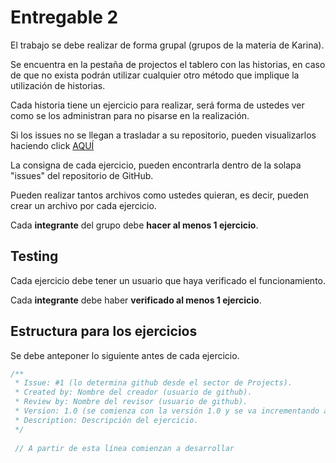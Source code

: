 # Entregable 2

El trabajo se debe realizar de forma grupal (grupos de la materia de Karina).

Se encuentra en la pestaña de projectos el tablero con las historias, en caso de que no exista podrán utilizar cualquier otro método que implique la utilización de historias.

Cada historia tiene un ejercicio para realizar, será forma de ustedes ver como se los administran para no pisarse en la realización.

Si los issues no se llegan a trasladar a su repositorio, pueden visualizarlos haciendo click [AQUÍ](https://github.com/NRotili/entregable-2/issues)

La consigna de cada ejercicio, pueden encontrarla dentro de la solapa "issues" del repositorio de GitHub.

Pueden realizar tantos archivos como ustedes quieran, es decir, pueden crear un archivo por cada ejercicio.

Cada **integrante** del grupo debe **hacer al menos 1 ejercicio**.

## Testing
Cada ejercicio debe tener un usuario que haya verificado el funcionamiento.

Cada **integrante** debe haber **verificado al menos 1 ejercicio**.

## Estructura para los ejercicios

Se debe anteponer lo siguiente antes de cada ejercicio.

```php
/**
 * Issue: #1 (lo determina github desde el sector de Projects).
 * Created by: Nombre del creador (usuario de github).
 * Review by: Nombre del revisor (usuario de github).
 * Version: 1.0 (se comienza con la versión 1.0 y se va incrementando a medida que se hacen cambios).
 * Description: Descripción del ejercicio.
 */
 
 // A partir de esta línea comienzan a desarrollar

```